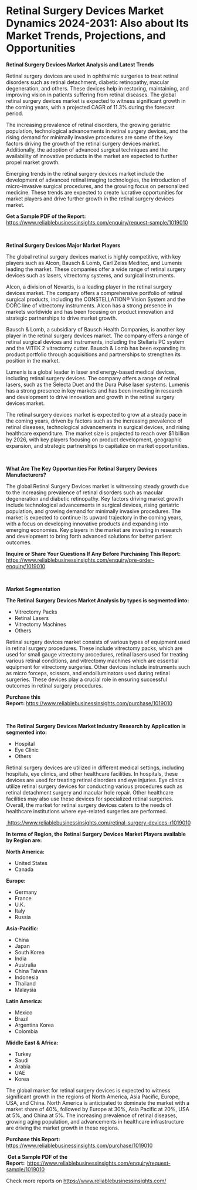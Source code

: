 <p><h1>Retinal Surgery Devices Market Dynamics 2024-2031: Also about Its Market Trends, Projections, and Opportunities</h1></p><p><strong>Retinal Surgery Devices Market Analysis and Latest Trends</strong></p>
<p><p>Retinal surgery devices are used in ophthalmic surgeries to treat retinal disorders such as retinal detachment, diabetic retinopathy, macular degeneration, and others. These devices help in restoring, maintaining, and improving vision in patients suffering from retinal diseases. The global retinal surgery devices market is expected to witness significant growth in the coming years, with a projected CAGR of 11.3% during the forecast period.</p><p>The increasing prevalence of retinal disorders, the growing geriatric population, technological advancements in retinal surgery devices, and the rising demand for minimally invasive procedures are some of the key factors driving the growth of the retinal surgery devices market. Additionally, the adoption of advanced surgical techniques and the availability of innovative products in the market are expected to further propel market growth.</p><p>Emerging trends in the retinal surgery devices market include the development of advanced retinal imaging technologies, the introduction of micro-invasive surgical procedures, and the growing focus on personalized medicine. These trends are expected to create lucrative opportunities for market players and drive further growth in the retinal surgery devices market.</p></p>
<p><strong>Get a Sample PDF of the Report:&nbsp;</strong> <a href="https://www.reliablebusinessinsights.com/enquiry/request-sample/1019010">https://www.reliablebusinessinsights.com/enquiry/request-sample/1019010</a></p>
<p>&nbsp;</p>
<p><strong>Retinal Surgery Devices Major Market Players</strong></p>
<p><p>The global retinal surgery devices market is highly competitive, with key players such as Alcon, Bausch & Lomb, Carl Zeiss Meditec, and Lumenis leading the market. These companies offer a wide range of retinal surgery devices such as lasers, vitrectomy systems, and surgical instruments.</p><p>Alcon, a division of Novartis, is a leading player in the retinal surgery devices market. The company offers a comprehensive portfolio of retinal surgical products, including the CONSTELLATION® Vision System and the DORC line of vitrectomy instruments. Alcon has a strong presence in markets worldwide and has been focusing on product innovation and strategic partnerships to drive market growth.</p><p>Bausch & Lomb, a subsidiary of Bausch Health Companies, is another key player in the retinal surgery devices market. The company offers a range of retinal surgical devices and instruments, including the Stellaris PC system and the VITEK 2 vitrectomy cutter. Bausch & Lomb has been expanding its product portfolio through acquisitions and partnerships to strengthen its position in the market.</p><p>Lumenis is a global leader in laser and energy-based medical devices, including retinal surgery devices. The company offers a range of retinal lasers, such as the Selecta Duet and the Dura Pulse laser systems. Lumenis has a strong presence in key markets and has been investing in research and development to drive innovation and growth in the retinal surgery devices market.</p><p>The retinal surgery devices market is expected to grow at a steady pace in the coming years, driven by factors such as the increasing prevalence of retinal diseases, technological advancements in surgical devices, and rising healthcare expenditure. The market size is projected to reach over $1 billion by 2026, with key players focusing on product development, geographic expansion, and strategic partnerships to capitalize on market opportunities.</p></p>
<p>&nbsp;</p>
<p><strong>What Are The Key Opportunities For Retinal Surgery Devices Manufacturers?</strong></p>
<p><p>The global Retinal Surgery Devices market is witnessing steady growth due to the increasing prevalence of retinal disorders such as macular degeneration and diabetic retinopathy. Key factors driving market growth include technological advancements in surgical devices, rising geriatric population, and growing demand for minimally invasive procedures. The market is expected to continue its upward trajectory in the coming years, with a focus on developing innovative products and expanding into emerging economies. Key players in the market are investing in research and development to bring forth advanced solutions for better patient outcomes.</p></p>
<p><strong>Inquire or Share Your Questions If Any Before Purchasing This Report:</strong> <a href="https://www.reliablebusinessinsights.com/enquiry/pre-order-enquiry/1019010">https://www.reliablebusinessinsights.com/enquiry/pre-order-enquiry/1019010</a></p>
<p>&nbsp;</p>
<p><strong>Market Segmentation</strong></p>
<p><strong>The Retinal Surgery Devices Market Analysis by types is segmented into:</strong></p>
<p><ul><li>Vitrectomy Packs</li><li>Retinal Lasers</li><li>Vitrectomy Machines</li><li>Others</li></ul></p>
<p><p>Retinal surgery devices market consists of various types of equipment used in retinal surgery procedures. These include vitrectomy packs, which are used for small gauge vitrectomy procedures, retinal lasers used for treating various retinal conditions, and vitrectomy machines which are essential equipment for vitrectomy surgeries. Other devices include instruments such as micro forceps, scissors, and endoilluminators used during retinal surgeries. These devices play a crucial role in ensuring successful outcomes in retinal surgery procedures.</p></p>
<p><strong>Purchase this Report:&nbsp;</strong><a href="https://www.reliablebusinessinsights.com/purchase/1019010">https://www.reliablebusinessinsights.com/purchase/1019010</a></p>
<p>&nbsp;</p>
<p><strong>The Retinal Surgery Devices Market Industry Research by Application is segmented into:</strong></p>
<p><ul><li>Hospital</li><li>Eye Clinic</li><li>Others</li></ul></p>
<p><p>Retinal surgery devices are utilized in different medical settings, including hospitals, eye clinics, and other healthcare facilities. In hospitals, these devices are used for treating retinal disorders and eye injuries. Eye clinics utilize retinal surgery devices for conducting various procedures such as retinal detachment surgery and macular hole repair. Other healthcare facilities may also use these devices for specialized retinal surgeries. Overall, the market for retinal surgery devices caters to the needs of healthcare institutions where eye-related surgeries are performed.</p></p>
<p><a href="https://www.reliablebusinessinsights.com/retinal-surgery-devices-r1019010">&nbsp;https://www.reliablebusinessinsights.com/retinal-surgery-devices-r1019010</a></p>
<p><strong>In terms of Region, the Retinal Surgery Devices Market Players available by Region are:</strong></p>
<p>
    <p> <strong> North America: </strong>
        <ul>
            <li>United States</li>
            <li>Canada</li>
        </ul>
        </p> 
    <p> <strong> Europe: </strong>
        <ul>
            <li>Germany</li>
            <li>France</li>
            <li>U.K.</li>
            <li>Italy</li>
            <li>Russia</li>
        </ul>
        </p> 
    <p> <strong> Asia-Pacific: </strong>
        <ul>
            <li>China</li>
            <li>Japan</li>
            <li>South Korea</li>
            <li>India</li>
            <li>Australia</li>
            <li>China Taiwan</li>
            <li>Indonesia</li>
            <li>Thailand</li>
            <li>Malaysia</li>
        </ul>
        </p> 
    <p> <strong> Latin America: </strong>
        <ul>
            <li>Mexico</li>
            <li>Brazil</li>
            <li>Argentina Korea</li>
            <li>Colombia</li>
        </ul>
        </p> 
    <p> <strong> Middle East & Africa: </strong>
        <ul>
            <li>Turkey</li>
            <li>Saudi</li>
            <li>Arabia</li>
            <li>UAE</li>
            <li>Korea</li>
        </ul>
    </p>
    </p>
<p><p>The global market for retinal surgery devices is expected to witness significant growth in the regions of North America, Asia Pacific, Europe, USA, and China. North America is anticipated to dominate the market with a market share of 40%, followed by Europe at 30%, Asia Pacific at 20%, USA at 5%, and China at 5%. The increasing prevalence of retinal diseases, growing aging population, and advancements in healthcare infrastructure are driving the market growth in these regions.</p></p>
<p><strong>Purchase this Report: </strong><a href="https://www.reliablebusinessinsights.com/purchase/1019010">https://www.reliablebusinessinsights.com/purchase/1019010</a></p>
<p>&nbsp;<strong>Get a Sample PDF of the Report:&nbsp;&nbsp;</strong><a href="https://www.reliablebusinessinsights.com/enquiry/request-sample/1019010">https://www.reliablebusinessinsights.com/enquiry/request-sample/1019010</a></p>
<p><strong></strong></p>
<p>Check more reports on <a href="https://www.reliablebusinessinsights.com/">https://www.reliablebusinessinsights.com/</a></p>